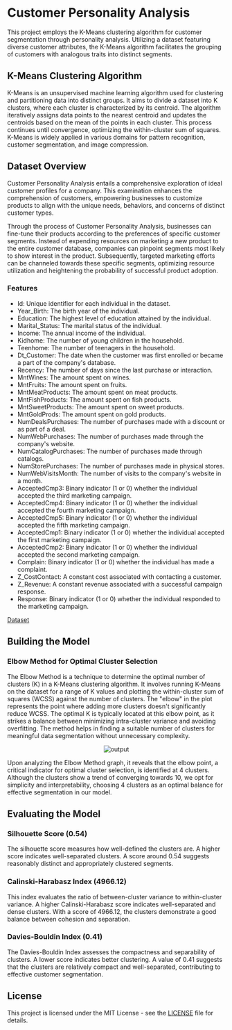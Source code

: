 # Customer Personality Analysis

This project employs the K-Means clustering algorithm for customer segmentation through personality analysis. Utilizing a dataset featuring diverse customer attributes, the K-Means algorithm facilitates the grouping of customers with analogous traits into distinct segments.

## K-Means Clustering Algorithm

K-Means is an unsupervised machine learning algorithm used for clustering and partitioning data into distinct groups. It aims to divide a dataset into K clusters, where each cluster is characterized by its centroid. The algorithm iteratively assigns data points to the nearest centroid and updates the centroids based on the mean of the points in each cluster. This process continues until convergence, optimizing the within-cluster sum of squares. K-Means is widely applied in various domains for pattern recognition, customer segmentation, and image compression.

## Dataset Overview

Customer Personality Analysis entails a comprehensive exploration of ideal customer profiles for a company. This examination enhances the comprehension of customers, empowering businesses to customize products to align with the unique needs, behaviors, and concerns of distinct customer types.

Through the process of Customer Personality Analysis, businesses can fine-tune their products according to the preferences of specific customer segments. Instead of expending resources on marketing a new product to the entire customer database, companies can pinpoint segments most likely to show interest in the product. Subsequently, targeted marketing efforts can be channeled towards these specific segments, optimizing resource utilization and heightening the probability of successful product adoption.

### Features

- Id: Unique identifier for each individual in the dataset.
- Year_Birth: The birth year of the individual.
- Education: The highest level of education attained by the individual.
- Marital_Status: The marital status of the individual.
- Income: The annual income of the individual.
- Kidhome: The number of young children in the household.
- Teenhome: The number of teenagers in the household.
- Dt_Customer: The date when the customer was first enrolled or became a part of the company's database.
- Recency: The number of days since the last purchase or interaction.
- MntWines: The amount spent on wines.
- MntFruits: The amount spent on fruits.
- MntMeatProducts: The amount spent on meat products.
- MntFishProducts: The amount spent on fish products.
- MntSweetProducts: The amount spent on sweet products.
- MntGoldProds: The amount spent on gold products.
- NumDealsPurchases: The number of purchases made with a discount or as part of a deal.
- NumWebPurchases: The number of purchases made through the company's website.
- NumCatalogPurchases: The number of purchases made through catalogs.
- NumStorePurchases: The number of purchases made in physical stores.
- NumWebVisitsMonth: The number of visits to the company's website in a month.
- AcceptedCmp3: Binary indicator (1 or 0) whether the individual accepted the third marketing campaign.
- AcceptedCmp4: Binary indicator (1 or 0) whether the individual accepted the fourth marketing campaign.
- AcceptedCmp5: Binary indicator (1 or 0) whether the individual accepted the fifth marketing campaign.
- AcceptedCmp1: Binary indicator (1 or 0) whether the individual accepted the first marketing campaign.
- AcceptedCmp2: Binary indicator (1 or 0) whether the individual accepted the second marketing campaign.
- Complain: Binary indicator (1 or 0) whether the individual has made a complaint.
- Z_CostContact: A constant cost associated with contacting a customer.
- Z_Revenue: A constant revenue associated with a successful campaign response.
- Response: Binary indicator (1 or 0) whether the individual responded to the marketing campaign.

[Dataset](https://www.kaggle.com/datasets/vishakhdapat/customer-segmentation-clustering)

## Building the Model

### Elbow Method for Optimal Cluster Selection

The Elbow Method is a technique to determine the optimal number of clusters (K) in a K-Means clustering algorithm. It involves running K-Means on the dataset for a range of K values and plotting the within-cluster sum of squares (WCSS) against the number of clusters. The "elbow" in the plot represents the point where adding more clusters doesn't significantly reduce WCSS. The optimal K is typically located at this elbow point, as it strikes a balance between minimizing intra-cluster variance and avoiding overfitting. The method helps in finding a suitable number of clusters for meaningful data segmentation without unnecessary complexity.

<p align="center">
    <img src="https://github.com/Neill-Erasmus/customer-personality-analysis/assets/141222943/08e18633-ac51-4354-893e-39b4cc3474d5" alt="output">
</p>

Upon analyzing the Elbow Method graph, it reveals that the elbow point, a critical indicator for optimal cluster selection, is identified at 4 clusters. Although the clusters show a trend of converging towards 10, we opt for simplicity and interpretability, choosing 4 clusters as an optimal balance for effective segmentation in our model.

## Evaluating the Model

### Silhouette Score (0.54)

The silhouette score measures how well-defined the clusters are. A higher score indicates well-separated clusters. A score around 0.54 suggests reasonably distinct and appropriately clustered segments.

### Calinski-Harabasz Index (4966.12)

This index evaluates the ratio of between-cluster variance to within-cluster variance. A higher Calinski-Harabasz score indicates well-separated and dense clusters. With a score of 4966.12, the clusters demonstrate a good balance between cohesion and separation.

### Davies-Bouldin Index (0.41)

The Davies-Bouldin Index assesses the compactness and separability of clusters. A lower score indicates better clustering. A value of 0.41 suggests that the clusters are relatively compact and well-separated, contributing to effective customer segmentation.

## License

This project is licensed under the MIT License - see the [LICENSE](LICENSE) file for details.
